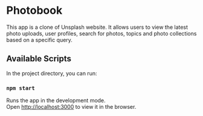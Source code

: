 # Photobook

This app is a clone of Unsplash website. It allows users to view the latest photo uploads, user profiles, search for photos, topics and photo collections based on a specific query. 

## Available Scripts

In the project directory, you can run:

### `npm start`

Runs the app in the development mode.\
Open [http://localhost:3000](http://localhost:3000) to view it in the browser.

